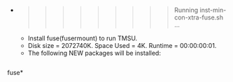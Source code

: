* >>>>>>>>> Running inst-min-con-xtra-fuse.sh ...
  * Install fuse(fusermount) to run TMSU.
  * Disk size = 2072740K. Space Used = 4K. Runtime = 00:00:00:01.
  * The following NEW packages will be installed:
  ```bash
fuse*
  ```
